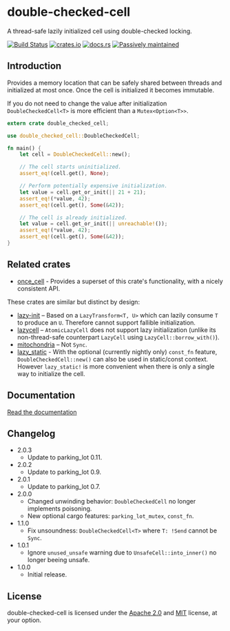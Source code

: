 double-checked-cell
===================

A thread-safe lazily initialized cell using double-checked locking.

[![Build Status](https://travis-ci.org/niklasf/double-checked-cell.svg?branch=master)](https://travis-ci.org/niklasf/double-checked-cell)
[![crates.io](https://img.shields.io/crates/v/double-checked-cell.svg)](https://crates.io/crates/double-checked-cell)
[![docs.rs](https://docs.rs/double-checked-cell/badge.svg)](https://docs.rs/double-checked-cell)
[![Passively maintained](https://img.shields.io/badge/passively%20maintained-x-yellow.svg)](#)

Introduction
------------

Provides a memory location that can be safely shared between threads and
initialized at most once. Once the cell is initialized it becomes immutable.

If you do not need to change the value after initialization
`DoubleCheckedCell<T>` is more efficient than a `Mutex<Option<T>>`.

```rust
extern crate double_checked_cell;

use double_checked_cell::DoubleCheckedCell;

fn main() {
    let cell = DoubleCheckedCell::new();

    // The cell starts uninitialized.
    assert_eq!(cell.get(), None);

    // Perform potentially expensive initialization.
    let value = cell.get_or_init(|| 21 + 21);
    assert_eq!(*value, 42);
    assert_eq!(cell.get(), Some(&42));

    // The cell is already initialized.
    let value = cell.get_or_init(|| unreachable!());
    assert_eq!(*value, 42);
    assert_eq!(cell.get(), Some(&42));
}
```

Related crates
--------------

* [once_cell](https://crates.io/crates/once_cell) - Provides a superset of this crate's functionality, with a nicely consistent API.

These crates are similar but distinct by design:

* [lazy-init](https://crates.io/crates/lazy-init) – Based on a `LazyTransform<T, U>` which can lazily consume `T` to produce an `U`. Therefore cannot support fallible initialization.
* [lazycell](https://crates.io/crates/lazycell) – `AtomicLazyCell` does not support lazy initialization (unlike its non-thread-safe counterpart `LazyCell` using `LazyCell::borrow_with()`).
* [mitochondria](https://crates.io/crates/mitochondria) – Not `Sync`.
* [lazy_static](https://crates.io/crates/lazy_static) - With the optional (currently nightly only) `const_fn` feature, `DoubleCheckedCell::new()` can also be used in static/const context. However `lazy_static!` is more convenient when there is only a single way to initialize the cell.

Documentation
-------------

[Read the documentation](https://docs.rs/double-checked-cell)

Changelog
---------

* 2.0.3
  - Update to parking_lot 0.11.
* 2.0.2
  - Update to parking_lot 0.9.
* 2.0.1
  - Update to parking_lot 0.7.
* 2.0.0
  - Changed unwinding behavior: `DoubleCheckedCell` no longer implements
    poisoning.
  - New optional cargo features: `parking_lot_mutex`, `const_fn`.
* 1.1.0
  - Fix unsoundness: `DoubleCheckedCell<T>` where `T: !Send` cannot be `Sync`.
* 1.0.1
  - Ignore `unused_unsafe` warning due to `UnsafeCell::into_inner()` no longer
    beeing unsafe.
* 1.0.0
  - Initial release.

License
-------

double-checked-cell is licensed under the [Apache 2.0](http://www.apache.org/licenses/LICENSE-2.0)
and [MIT](http://opensource.org/licenses/MIT) license, at your option.
